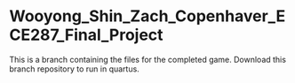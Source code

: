 # Wooyong_Shin_Zach_Copenhaver_ECE287_Final_Project
This is a branch containing the files for the completed game. Download this branch repository to run in quartus.
